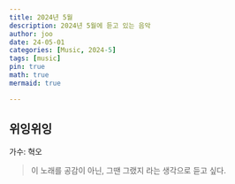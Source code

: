 ```yaml
---
title: 2024년 5월
description: 2024년 5월에 듣고 있는 음악
author: joo
date: 24-05-01
categories: [Music, 2024-5]
tags: [music]
pin: true
math: true
mermaid: true

---
```


## 위잉위잉
가수: 혁오

> 이 노래를 공감이 아닌, 그땐 그랬지 라는 생각으로 듣고 싶다.

